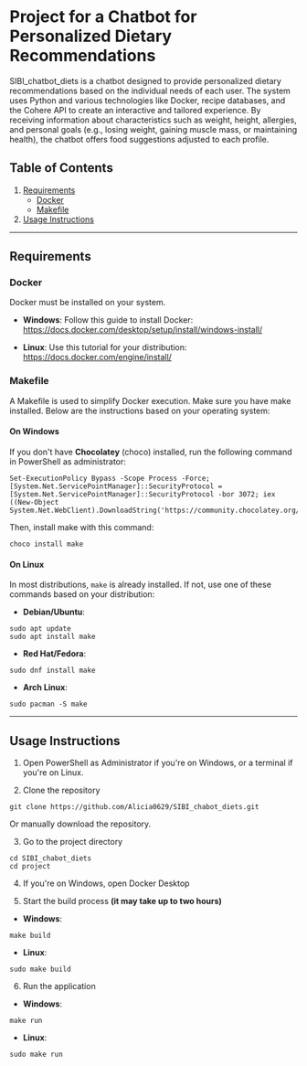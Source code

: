 # Project for a Chatbot for Personalized Dietary Recommendations

SIBI_chatbot_diets is a chatbot designed to provide personalized dietary recommendations based on the individual needs of each user. The system uses Python and various technologies like Docker, recipe databases, and the Cohere API to create an interactive and tailored experience. By receiving information about characteristics such as weight, height, allergies, and personal goals (e.g., losing weight, gaining muscle mass, or maintaining health), the chatbot offers food suggestions adjusted to each profile.
## Table of Contents
1. [Requirements](#Requirements)
   - [Docker](#docker)
   - [Makefile](#makefile)
2. [Usage Instructions](#Usage_Instructions)

---

## Requirements

### Docker
Docker must be installed on your system.

- **Windows**: Follow this guide to install Docker:  
  https://docs.docker.com/desktop/setup/install/windows-install/

- **Linux**: Use this tutorial for your distribution:  
  https://docs.docker.com/engine/install/

### Makefile
A Makefile is used to simplify Docker execution. Make sure you have make installed. Below are the instructions based on your operating system:

#### On Windows
If you don't have **Chocolatey** (choco) installed, run the following command in PowerShell as administrator:
```
Set-ExecutionPolicy Bypass -Scope Process -Force; [System.Net.ServicePointManager]::SecurityProtocol = [System.Net.ServicePointManager]::SecurityProtocol -bor 3072; iex ((New-Object System.Net.WebClient).DownloadString('https://community.chocolatey.org/install.ps1'))
```

Then, install make with this command:
```
choco install make
```


#### On Linux
In most distributions, `make` is already installed. If not, use one of these commands based on your distribution:

- **Debian/Ubuntu**:
```
sudo apt update
sudo apt install make
```

- **Red Hat/Fedora**:
```
sudo dnf install make
```

- **Arch Linux**:
```
sudo pacman -S make
```


---


## Usage Instructions

1. Open PowerShell as Administrator if you're on Windows, or a terminal if you're on Linux.

2. Clone the repository

```
git clone https://github.com/Alicia0629/SIBI_chabot_diets.git
```
Or manually download the repository.

3. Go to the project directory
```
cd SIBI_chabot_diets
cd project
```

4. If you're on Windows, open Docker Desktop

5. Start the build process **(it may take up to two hours)**
- **Windows**:
```
make build
```

- **Linux**:
```
sudo make build
```


6. Run the application
- **Windows**:
```
make run
```

- **Linux**:
```
sudo make run
```
